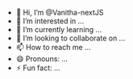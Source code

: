 - 👋 Hi, I’m @Vanitha-nextJS
- 👀 I’m interested in ...
- 🌱 I’m currently learning ...
- 💞️ I’m looking to collaborate on ...
- 📫 How to reach me ...
- 😄 Pronouns: ...
- ⚡ Fun fact: ...

<!---
Vanitha-nextJS/Vanitha-nextJS is a ✨ special ✨ repository because its `README.md` (this file) appears on your GitHub profile.
You can click the Preview link to take a look at your changes.
--->

